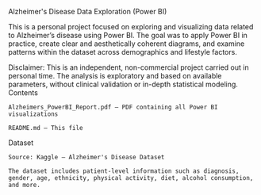 Alzheimer's Disease Data Exploration (Power BI)

This is a personal project focused on exploring and visualizing data related to Alzheimer’s disease using Power BI. The goal was to apply Power BI in practice, create clear and aesthetically coherent diagrams, and examine patterns within the dataset across demographics and lifestyle factors.

Disclaimer: This is an independent, non-commercial project carried out in personal time. The analysis is exploratory and based on available parameters, without clinical validation or in-depth statistical modeling.
Contents

    Alzheimers_PowerBI_Report.pdf – PDF containing all Power BI visualizations

    README.md – This file

Dataset

    Source: Kaggle – Alzheimer's Disease Dataset

    The dataset includes patient-level information such as diagnosis, gender, age, ethnicity, physical activity, diet, alcohol consumption, and more.